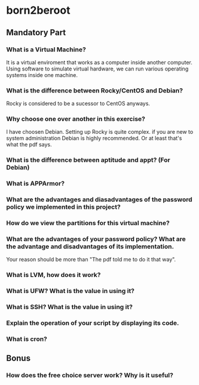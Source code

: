 # born2beroot
## Mandatory Part
### What is a Virtual Machine?
It is a virtual enviroment that works as a computer inside another computer.
Using software to simulate virtual hardware, we can run various operating systems inside one machine.

### What is the difference between Rocky/CentOS and Debian?
Rocky is considered to be a sucessor to CentOS anyways.

### Why choose one over another in this exercise?
I have choosen Debian. Setting up Rocky is quite complex. if you are new to system administration Debian is highly recommended. Or at least that's what the pdf says.

### What is the difference between aptitude and appt? (For Debian)

### What is APPArmor?

### What are the advantages and diasadvantages of the password policy we implemented in this project?

### How do we view the partitions for this virtual machine?

### What are the advantages of your password policy? What are the advantage and disadvantages of its implementation.

Your reason should be more than "The pdf told me to do it that way".

### What is LVM, how does it work?


### What is UFW? What is the value in using it?

### What is SSH?  What is the value in using it?

### Explain the operation of your script by displaying its code.

### What is cron?

## Bonus

### How does the free choice server work? Why is it useful?
